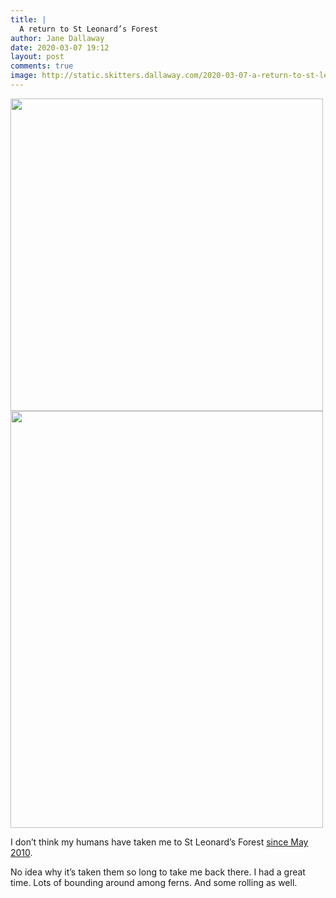 ```yaml
---
title: |
  A return to St Leonard’s Forest
author: Jane Dallaway
date: 2020-03-07 19:12
layout: post
comments: true
image: http://static.skitters.dallaway.com/2020-03-07-a-return-to-st-leonard-s-forest-thumb-1-IMG-0320.JPG
---
```


<div>
  <a href="http://static.skitters.dallaway.com/2020-03-07-a-return-to-st-leonard-s-forest-fullsize-1-IMG-0320.JPG">
    <img src="http://static.skitters.dallaway.com/2020-03-07-a-return-to-st-leonard-s-forest-thumb-1-IMG-0320.JPG" width="500" height="500"/>
  </a>
</div><div>
  <a href="http://static.skitters.dallaway.com/2020-03-07-a-return-to-st-leonard-s-forest-fullsize-2-IMG-0322.JPG">
    <img src="http://static.skitters.dallaway.com/2020-03-07-a-return-to-st-leonard-s-forest-thumb-2-IMG-0322.JPG" width="500" height="667"/>
  </a>
</div>

I don’t think my humans have taken me to St Leonard’s Forest [since May 2010](http://skitters.dallaway.com/blog/at-st-leonard-s-forest).

No idea why it’s taken them so long to take me back there. 
I had a great time.
Lots of bounding around among ferns. 
And some rolling as well.
